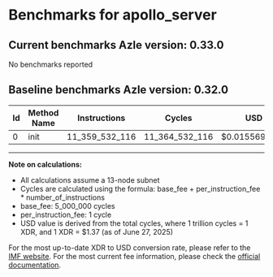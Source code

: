 # Benchmarks for apollo_server

## Current benchmarks Azle version: 0.33.0

No benchmarks reported

## Baseline benchmarks Azle version: 0.32.0

| Id  | Method Name | Instructions   | Cycles         | USD           | USD/Million Calls |
| --- | ----------- | -------------- | -------------- | ------------- | ----------------- |
| 0   | init        | 11_359_532_116 | 11_364_532_116 | $0.0155694090 | $15_569.40        |

---

**Note on calculations:**

- All calculations assume a 13-node subnet
- Cycles are calculated using the formula: base_fee + per_instruction_fee \* number_of_instructions
- base_fee: 5_000_000 cycles
- per_instruction_fee: 1 cycle
- USD value is derived from the total cycles, where 1 trillion cycles = 1 XDR, and 1 XDR = $1.37 (as of June 27, 2025)

For the most up-to-date XDR to USD conversion rate, please refer to the [IMF website](https://www.imf.org/external/np/fin/data/rms_sdrv.aspx).
For the most current fee information, please check the [official documentation](https://internetcomputer.org/docs/references/cycles-cost-formulas).
